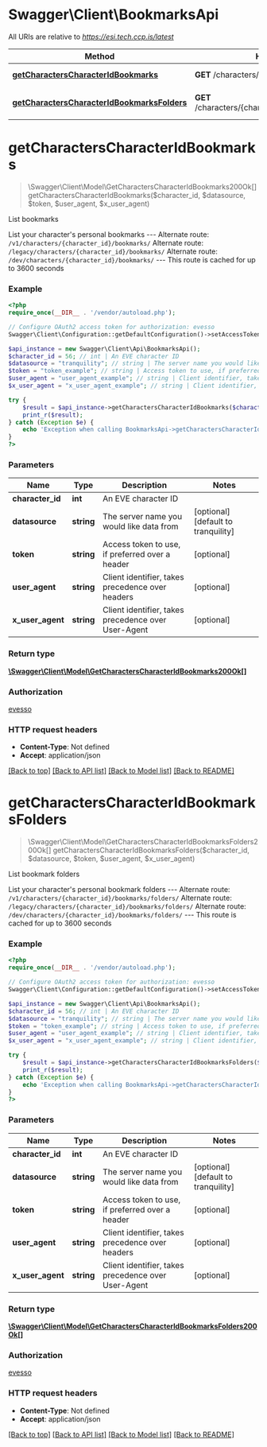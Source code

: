 # Swagger\Client\BookmarksApi

All URIs are relative to *https://esi.tech.ccp.is/latest*

Method | HTTP request | Description
------------- | ------------- | -------------
[**getCharactersCharacterIdBookmarks**](BookmarksApi.md#getCharactersCharacterIdBookmarks) | **GET** /characters/{character_id}/bookmarks/ | List bookmarks
[**getCharactersCharacterIdBookmarksFolders**](BookmarksApi.md#getCharactersCharacterIdBookmarksFolders) | **GET** /characters/{character_id}/bookmarks/folders/ | List bookmark folders


# **getCharactersCharacterIdBookmarks**
> \Swagger\Client\Model\GetCharactersCharacterIdBookmarks200Ok[] getCharactersCharacterIdBookmarks($character_id, $datasource, $token, $user_agent, $x_user_agent)

List bookmarks

List your character's personal bookmarks  ---  Alternate route: `/v1/characters/{character_id}/bookmarks/`  Alternate route: `/legacy/characters/{character_id}/bookmarks/`  Alternate route: `/dev/characters/{character_id}/bookmarks/`   ---  This route is cached for up to 3600 seconds

### Example
```php
<?php
require_once(__DIR__ . '/vendor/autoload.php');

// Configure OAuth2 access token for authorization: evesso
Swagger\Client\Configuration::getDefaultConfiguration()->setAccessToken('YOUR_ACCESS_TOKEN');

$api_instance = new Swagger\Client\Api\BookmarksApi();
$character_id = 56; // int | An EVE character ID
$datasource = "tranquility"; // string | The server name you would like data from
$token = "token_example"; // string | Access token to use, if preferred over a header
$user_agent = "user_agent_example"; // string | Client identifier, takes precedence over headers
$x_user_agent = "x_user_agent_example"; // string | Client identifier, takes precedence over User-Agent

try {
    $result = $api_instance->getCharactersCharacterIdBookmarks($character_id, $datasource, $token, $user_agent, $x_user_agent);
    print_r($result);
} catch (Exception $e) {
    echo 'Exception when calling BookmarksApi->getCharactersCharacterIdBookmarks: ', $e->getMessage(), PHP_EOL;
}
?>
```

### Parameters

Name | Type | Description  | Notes
------------- | ------------- | ------------- | -------------
 **character_id** | **int**| An EVE character ID |
 **datasource** | **string**| The server name you would like data from | [optional] [default to tranquility]
 **token** | **string**| Access token to use, if preferred over a header | [optional]
 **user_agent** | **string**| Client identifier, takes precedence over headers | [optional]
 **x_user_agent** | **string**| Client identifier, takes precedence over User-Agent | [optional]

### Return type

[**\Swagger\Client\Model\GetCharactersCharacterIdBookmarks200Ok[]**](../Model/GetCharactersCharacterIdBookmarks200Ok.md)

### Authorization

[evesso](../../README.md#evesso)

### HTTP request headers

 - **Content-Type**: Not defined
 - **Accept**: application/json

[[Back to top]](#) [[Back to API list]](../../README.md#documentation-for-api-endpoints) [[Back to Model list]](../../README.md#documentation-for-models) [[Back to README]](../../README.md)

# **getCharactersCharacterIdBookmarksFolders**
> \Swagger\Client\Model\GetCharactersCharacterIdBookmarksFolders200Ok[] getCharactersCharacterIdBookmarksFolders($character_id, $datasource, $token, $user_agent, $x_user_agent)

List bookmark folders

List your character's personal bookmark folders  ---  Alternate route: `/v1/characters/{character_id}/bookmarks/folders/`  Alternate route: `/legacy/characters/{character_id}/bookmarks/folders/`  Alternate route: `/dev/characters/{character_id}/bookmarks/folders/`   ---  This route is cached for up to 3600 seconds

### Example
```php
<?php
require_once(__DIR__ . '/vendor/autoload.php');

// Configure OAuth2 access token for authorization: evesso
Swagger\Client\Configuration::getDefaultConfiguration()->setAccessToken('YOUR_ACCESS_TOKEN');

$api_instance = new Swagger\Client\Api\BookmarksApi();
$character_id = 56; // int | An EVE character ID
$datasource = "tranquility"; // string | The server name you would like data from
$token = "token_example"; // string | Access token to use, if preferred over a header
$user_agent = "user_agent_example"; // string | Client identifier, takes precedence over headers
$x_user_agent = "x_user_agent_example"; // string | Client identifier, takes precedence over User-Agent

try {
    $result = $api_instance->getCharactersCharacterIdBookmarksFolders($character_id, $datasource, $token, $user_agent, $x_user_agent);
    print_r($result);
} catch (Exception $e) {
    echo 'Exception when calling BookmarksApi->getCharactersCharacterIdBookmarksFolders: ', $e->getMessage(), PHP_EOL;
}
?>
```

### Parameters

Name | Type | Description  | Notes
------------- | ------------- | ------------- | -------------
 **character_id** | **int**| An EVE character ID |
 **datasource** | **string**| The server name you would like data from | [optional] [default to tranquility]
 **token** | **string**| Access token to use, if preferred over a header | [optional]
 **user_agent** | **string**| Client identifier, takes precedence over headers | [optional]
 **x_user_agent** | **string**| Client identifier, takes precedence over User-Agent | [optional]

### Return type

[**\Swagger\Client\Model\GetCharactersCharacterIdBookmarksFolders200Ok[]**](../Model/GetCharactersCharacterIdBookmarksFolders200Ok.md)

### Authorization

[evesso](../../README.md#evesso)

### HTTP request headers

 - **Content-Type**: Not defined
 - **Accept**: application/json

[[Back to top]](#) [[Back to API list]](../../README.md#documentation-for-api-endpoints) [[Back to Model list]](../../README.md#documentation-for-models) [[Back to README]](../../README.md)

